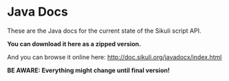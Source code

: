 Java Docs
=========

These are the Java docs for the current state of the Sikuli script API.

**You can download it here as a zipped version.**

And you can browse it online here:
http://doc.sikuli.org/javadocx/index.html

**BE AWARE: Everything might change until final version!**